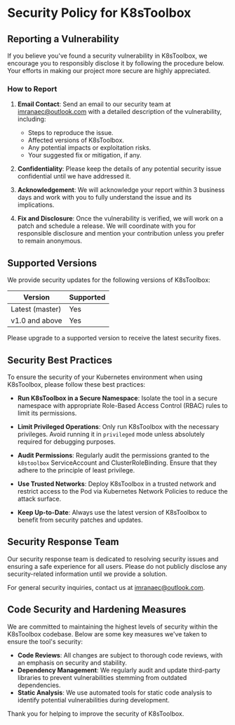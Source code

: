 # Security Policy for K8sToolbox

## Reporting a Vulnerability

If you believe you've found a security vulnerability in K8sToolbox, we encourage you to responsibly disclose it by following the procedure below. Your efforts in making our project more secure are highly appreciated.

### How to Report

1. **Email Contact**: Send an email to our security team at [imranaec@outlook.com](mailto:imranaec@outlook.com) with a detailed description of the vulnerability, including:
    - Steps to reproduce the issue.
    - Affected versions of K8sToolbox.
    - Any potential impacts or exploitation risks.
    - Your suggested fix or mitigation, if any.

2. **Confidentiality**: Please keep the details of any potential security issue confidential until we have addressed it.

3. **Acknowledgement**: We will acknowledge your report within 3 business days and work with you to fully understand the issue and its implications.

4. **Fix and Disclosure**: Once the vulnerability is verified, we will work on a patch and schedule a release. We will coordinate with you for responsible disclosure and mention your contribution unless you prefer to remain anonymous.

## Supported Versions

We provide security updates for the following versions of K8sToolbox:

| Version        | Supported         |
|----------------|-------------------|
| Latest (master)| Yes               |
| v1.0 and above | Yes               |

Please upgrade to a supported version to receive the latest security fixes.

## Security Best Practices

To ensure the security of your Kubernetes environment when using K8sToolbox, please follow these best practices:

- **Run K8sToolbox in a Secure Namespace**: Isolate the tool in a secure namespace with appropriate Role-Based Access Control (RBAC) rules to limit its permissions.

- **Limit Privileged Operations**: Only run K8sToolbox with the necessary privileges. Avoid running it in `privileged` mode unless absolutely required for debugging purposes.

- **Audit Permissions**: Regularly audit the permissions granted to the `k8stoolbox` ServiceAccount and ClusterRoleBinding. Ensure that they adhere to the principle of least privilege.

- **Use Trusted Networks**: Deploy K8sToolbox in a trusted network and restrict access to the Pod via Kubernetes Network Policies to reduce the attack surface.

- **Keep Up-to-Date**: Always use the latest version of K8sToolbox to benefit from security patches and updates.

## Security Response Team

Our security response team is dedicated to resolving security issues and ensuring a safe experience for all users. Please do not publicly disclose any security-related information until we provide a solution.

For general security inquiries, contact us at [imranaec@outlook.com](mailto:imranaec@outlook.com).

## Code Security and Hardening Measures

We are committed to maintaining the highest levels of security within the K8sToolbox codebase. Below are some key measures we've taken to ensure the tool's security:

- **Code Reviews**: All changes are subject to thorough code reviews, with an emphasis on security and stability.
- **Dependency Management**: We regularly audit and update third-party libraries to prevent vulnerabilities stemming from outdated dependencies.
- **Static Analysis**: We use automated tools for static code analysis to identify potential vulnerabilities during development.

Thank you for helping to improve the security of K8sToolbox.

